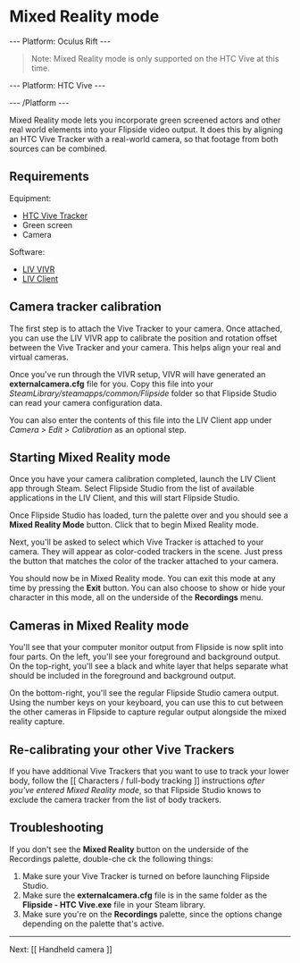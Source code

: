 # Mixed Reality mode

--- Platform: Oculus Rift ---

> Note: Mixed Reality mode is only supported on the HTC Vive at this time.

--- Platform: HTC Vive ---

--- /Platform ---

Mixed Reality mode lets you incorporate green screened actors and other real world elements into your Flipside video output. It does this by aligning an HTC Vive Tracker with a real-world camera, so that footage from both sources can be combined.

## Requirements

Equipment:

* [HTC Vive Tracker](https://www.vive.com/us/vive-tracker)
* Green screen
* Camera

Software:

* [LIV VIVR](http://store.steampowered.com/app/625480/LIV_VIVR/)
* [LIV Client](http://store.steampowered.com/app/755540/LIV/)

## Camera tracker calibration

The first step is to attach the Vive Tracker to your camera. Once attached, you can use the LIV VIVR app to calibrate the position and rotation offset between the Vive Tracker and your camera. This helps align your real and virtual cameras.

Once you've run through the VIVR setup, VIVR will have generated an **externalcamera.cfg** file for you. Copy this file into your _SteamLibrary/steamapps/common/Flipside_ folder so that Flipside Studio can read your camera configuration data.

You can also enter the contents of this file into the LIV Client app under _Camera > Edit > Calibration_ as an optional step.

## Starting Mixed Reality mode

Once you have your camera calibration completed, launch the LIV Client app through Steam. Select Flipside Studio from the list of available applications in the LIV Client, and this will start Flipside Studio.

Once Flipside Studio has loaded, turn the palette over and you should see a **Mixed Reality Mode** button. Click that to begin Mixed Reality mode.

Next, you'll be asked to select which Vive Tracker is attached to your camera. They will appear as color-coded trackers in the scene. Just press the button that matches the color of the tracker attached to your camera.

You should now be in Mixed Reality mode. You can exit this mode at any time by pressing the **Exit** button. You can also choose to show or hide your character in this mode, all on the underside of the **Recordings** menu.

## Cameras in Mixed Reality mode

You'll see that your computer monitor output from Flipside is now split into four parts. On the left, you'll see your foreground and background output. On the top-right, you'll see a black and white layer that helps separate what should be included in the foreground and background output.

On the bottom-right, you'll see the regular Flipside Studio camera output. Using the number keys on your keyboard, you can use this to cut between the other cameras in Flipside to capture regular output alongside the mixed reality capture.

## Re-calibrating your other Vive Trackers

If you have additional Vive Trackers that you want to use to track your lower body, follow the [[ Characters / full-body tracking ]] instructions _after you've entered Mixed Reality mode_, so that Flipside Studio knows to exclude the camera tracker from the list of body trackers.

## Troubleshooting

If you don't see the **Mixed Reality** button on the underside of the Recordings palette, double-che
ck the following things:

1. Make sure your Vive Tracker is turned on before launching Flipside Studio.
2. Make sure the **externalcamera.cfg** file is in the same folder as the **Flipside - HTC Vive.exe** file in your Steam library.
3. Make sure you're on the **Recordings** palette, since the options change depending on the palette that's active.

---

Next: [[ Handheld camera ]]
